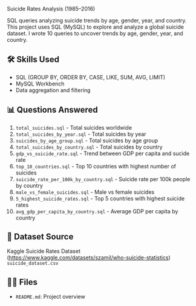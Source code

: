 Suicide Rates Analysis (1985–2016)

SQL queries analyzing suicide trends by age, gender, year, and country.
This project uses SQL (MySQL) to explore and analyze a global suicide dataset. I wrote 10 queries to uncover trends by age, gender, year, and country.

## 🛠 Skills Used
- SQL (GROUP BY, ORDER BY, CASE, LIKE, SUM, AVG, LIMIT)
- MySQL Workbench
- Data aggregation and filtering

## 📊 Questions Answered
1. `total_suicides.sql` - Total suicides worldwide
2. `total_suicides_by_year.sql` - Total suicides by year
3. `suicides_by_age_group.sql` - Total suicides by age group
4. `total_suicides_by_country.sql` - Total suicides by country
5. `gdp_vs_suicide_rate.sql` - Trend between GDP per capita and sucide rate
6. `top_10_countries.sql` - Top 10 countries with highest number of suicides
7. `suicide_rate_per_100k_by_country.sql` - Suicide rate per 100k people by country
8. `male_vs_female_suicides.sql` - Male vs female suicides
9. `5_highest_suicide_rates.sql` - Top 5 countries with highest suicide rates
10. `avg_gdp_per_capita_by_country.sql` - Average GDP per capita by country

## 🔗 Dataset Source
Kaggle Suicide Rates Dataset (https://www.kaggle.com/datasets/szamil/who-suicide-statistics)
`suicide_dataset.csv`

## 👨‍💻 Files
- `README.md`: Project overview
